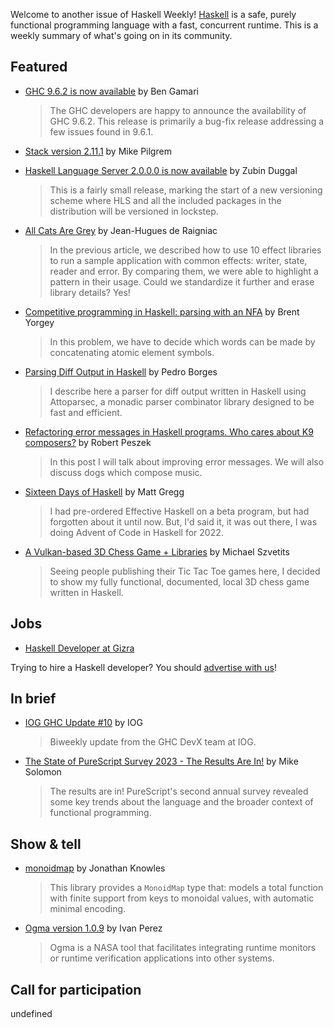 Welcome to another issue of Haskell Weekly!
[Haskell](https://www.haskell.org) is a safe, purely functional programming language with a fast, concurrent runtime.
This is a weekly summary of what's going on in its community.

## Featured

- [GHC 9.6.2 is now available](https://discourse.haskell.org/t/ghc-9-6-2-is-now-available/6308?u=taylorfausak) by Ben Gamari
  > The GHC developers are happy to announce the availability of GHC 9.6.2. This release is primarily a bug-fix release addressing a few issues found in 9.6.1.

- [Stack version 2.11.1](https://discourse.haskell.org/t/ann-stack-2-11-1/6287?u=taylorfausak) by Mike Pilgrem

- [Haskell Language Server 2.0.0.0 is now available](https://discourse.haskell.org/t/haskell-language-server-2-0-0-0-is-now-available/6289?u=taylorfausak) by Zubin Duggal
  > This is a fairly small release, marking the start of a new versioning scheme where HLS and all the included packages in the distribution will be versioned in lockstep.

- [All Cats Are Grey](https://github.com/JeanHuguesdeRaigniac/effects-landscape/blob/55b7e179eb8501b994372f62f47458c792a87d08/v1/README.md) by Jean-Hugues de Raigniac
  > In the previous article, we described how to use 10 effect libraries to run a sample application with common effects: writer, state, reader and error. By comparing them, we were able to highlight a pattern in their usage. Could we standardize it further and erase library details? Yes!

- [Competitive programming in Haskell: parsing with an NFA](https://byorgey.wordpress.com/2023/05/24/competitive-programming-in-haskell-parsing-with-an-nfa/) by Brent Yorgey
  > In this problem, we have to decide which words can be made by concatenating atomic element symbols.

- [Parsing Diff Output in Haskell](https://www.prborges.com/2023/parsing-diff-in-haskell/) by Pedro Borges
  > I describe here a parser for diff output written in Haskell using Attoparsec, a monadic parser combinator library designed to be fast and efficient.

- [Refactoring error messages in Haskell programs. Who cares about K9 composers?](https://rpeszek.github.io/posts/2023-05-15-FP-refactor-errors-p0.html) by Robert Peszek
  > In this post I will talk about improving error messages. We will also discuss dogs which compose music.

- [Sixteen Days of Haskell](https://codelyrical.com/sixteen-days-of-haskell/) by Matt Gregg
  > I had pre-ordered Effective Haskell on a beta program, but had forgotten about it until now. But, I'd said it, it was out there, I was doing Advent of Code in Haskell for 2022.

- [A Vulkan-based 3D Chess Game + Libraries](https://np.reddit.com/r/haskell/comments/13m7ow3/a_vulkanbased_3d_chess_game_libraries/) by Michael Szvetits
  > Seeing people publishing their Tic Tac Toe games here, I decided to show my fully functional, documented, local 3D chess game written in Haskell.

## Jobs

- [Haskell Developer at Gizra](https://www.gizra.com/jobs/candidates-info-ihp/)

Trying to hire a Haskell developer?
You should [advertise with us](https://haskellweekly.news/advertising.html)!

## In brief

- [IOG GHC Update #10](https://engineering.iog.io/2023-05-18-ghc-update/) by IOG
  > Biweekly update from the GHC DevX team at IOG.

- [The State of PureScript Survey 2023 - The Results Are In!](https://discourse.purescript.org/t/the-state-of-purescript-survey-2023-the-results-are-in/3523) by Mike Solomon
  > The results are in! PureScript's second annual survey revealed some key trends about the language and the broader context of functional programming.

## Show & tell

- [monoidmap](https://github.com/jonathanknowles/monoidmap/tree/56cde2c6a0cfd6ced19deb0d16103633d1aab24e) by Jonathan Knowles
  > This library provides a `MonoidMap` type that: models a total function with finite support from keys to monoidal values, with automatic minimal encoding.

- [Ogma version 1.0.9](https://discourse.haskell.org/t/ann-nasas-ogma-1-0-9/6301?u=taylorfausak) by Ivan Perez
  > Ogma is a NASA tool that facilitates integrating runtime monitors or runtime verification applications into other systems.

## Call for participation

undefined
